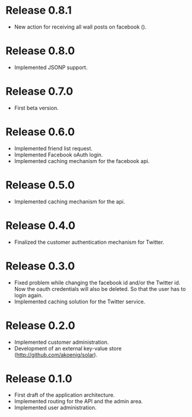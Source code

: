 # Release 0.8.1

* New action for receiving all wall posts on facebook ().

# Release 0.8.0

* Implemented JSONP support.

# Release 0.7.0

* First beta version.

# Release 0.6.0

* Implemented friend list request.
* Implemented Facebook oAuth login.
* Implemented caching mechanism for the facebook api.

# Release 0.5.0

* Implemented caching mechanism for the api.

# Release 0.4.0

* Finalized the customer authentication mechanism for Twitter.

# Release 0.3.0

* Fixed problem while changing the facebook id and/or the Twitter id. Now the
  oauth credentials will also be deleted. So that the user has to login again.
* Implemented caching solution for the Twitter service.

# Release 0.2.0

* Implemented customer administration.
* Development of an external key-value store (http://github.com/akoenig/solar).

# Release 0.1.0

* First draft of the application architecture.
* Implemented routing for the API and the admin area.
* Implemented user administration.